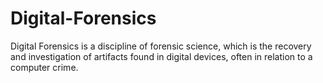 # Digital-Forensics
Digital Forensics is a discipline of forensic science, which is the recovery and investigation of artifacts found in digital devices, often in relation to a computer crime.

